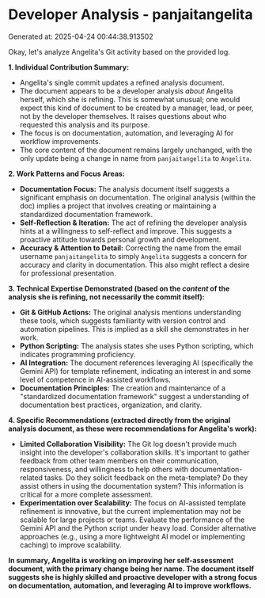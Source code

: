 # Developer Analysis - panjaitangelita
Generated at: 2025-04-24 00:44:38.913502

Okay, let's analyze Angelita's Git activity based on the provided log.

**1. Individual Contribution Summary:**

*   Angelita's single commit updates a refined analysis document.
*   The document appears to be a developer analysis *about* Angelita herself, which she is refining. This is somewhat unusual; one would expect this kind of document to be created by a manager, lead, or peer, not by the developer themselves.  It raises questions about who requested this analysis and its purpose.
*   The focus is on documentation, automation, and leveraging AI for workflow improvements.
*   The core content of the document remains largely unchanged, with the only update being a change in name from `panjaitangelita` to `Angelita`.

**2. Work Patterns and Focus Areas:**

*   **Documentation Focus:** The analysis document itself suggests a significant emphasis on documentation.  The original analysis (within the doc) implies a project that involves creating or maintaining a standardized documentation framework.
*   **Self-Reflection & Iteration:** The act of refining the developer analysis hints at a willingness to self-reflect and improve. This suggests a proactive attitude towards personal growth and development.
*   **Accuracy & Attention to Detail:** Correcting the name from the email username `panjaitangelita` to simply `Angelita` suggests a concern for accuracy and clarity in documentation. This also might reflect a desire for professional presentation.

**3. Technical Expertise Demonstrated (based on the *content* of the analysis she is refining, not necessarily the commit itself):**

*   **Git & GitHub Actions:**  The original analysis mentions understanding these tools, which suggests familiarity with version control and automation pipelines. This is implied as a skill she demonstrates in her work.
*   **Python Scripting:** The analysis states she uses Python scripting, which indicates programming proficiency.
*   **AI Integration:** The document references leveraging AI (specifically the Gemini API) for template refinement, indicating an interest in and some level of competence in AI-assisted workflows.
*   **Documentation Principles:**  The creation and maintenance of a "standardized documentation framework" suggest a understanding of documentation best practices, organization, and clarity.

**4. Specific Recommendations (extracted directly from the original analysis document, as these were recommendations for Angelita's work):**

*   **Limited Collaboration Visibility:** The Git log doesn't provide much insight into the developer's collaboration skills. It's important to gather feedback from other team members on their communication, responsiveness, and willingness to help others with documentation-related tasks. Do they solicit feedback on the meta-template? Do they assist others in using the documentation system? This information is critical for a more complete assessment.
*   **Experimentation over Scalability:** The focus on AI-assisted template refinement is innovative, but the current implementation may not be scalable for large projects or teams. Evaluate the performance of the Gemini API and the Python script under heavy load. Consider alternative approaches (e.g., using a more lightweight AI model or implementing caching) to improve scalability.

**In summary, Angelita is working on improving her self-assessment document, with the primary change being her name. The document itself suggests she is highly skilled and proactive developer with a strong focus on documentation, automation, and leveraging AI to improve workflows.**